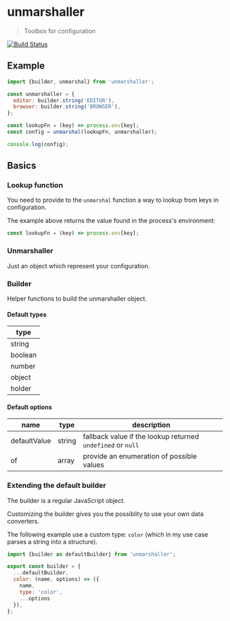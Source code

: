 # unmarshaller

> Toolbox for configuration

[![Build Status](https://travis-ci.org/xtuc/unmarshaller.svg?branch=master)](https://travis-ci.org/xtuc/unmarshaller)

## Example

```js
import {builder, unmarshal} from 'unmarshaller';

const unmarshaller = {
  editor: builder.string('EDITOR'),
  browser: builder.string('BROWSER'),
};

const lookupFn = (key) => process.env[key];
const config = unmarshal(lookupFn, unmarshaller);

console.log(config);
```

## Basics

### Lookup function

You need to provide to the `unmarshal` function a way to lookup from keys in configuration.

The example above returns the value found in the process's environment:

```js
const lookupFn = (key) => process.env[key];
```

### Unmarshaller

Just an object which represent your configuration.

### Builder

Helper functions to build the unmarshaller object.

#### Default types

| type    |
|---------|
| string  |
| boolean |
| number  |
| object  |
| holder  |

#### Default options

|name|type|description|
|----|----|-----------|
|defaultValue|string|fallback value if the lookup returned `undefined` or `null`|
|of|array|provide an enumeration of possible values|  fallbacks to `defaultValue` and `null`.|

### Extending the default builder

The builder is a regular JavaScript object.

Customizing the builder gives you the possiblity to use your own data converters.

The following example use a custom type: `color` (which in my use case parses a string into a structure).

```js
import {builder as defaultBuilder} from 'unmarshaller';

export const builder = {
  ...defaultBuilder,
  color: (name, options) => ({
    name,
    type: 'color',
    ...options
  }),
};
```
